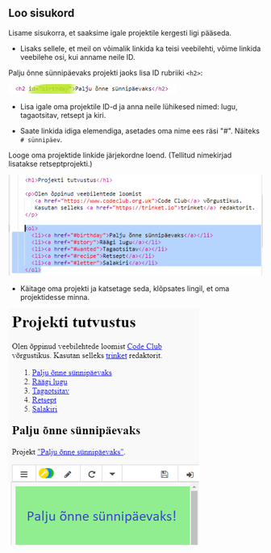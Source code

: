 ## Loo sisukord

Lisame sisukorra, et saaksime igale projektile kergesti ligi pääseda.

+ Lisaks sellele, et meil on võimalik linkida ka teisi veebilehti, võime linkida veebilehe osi, kui anname neile ID. 

Palju õnne sünnipäevaks projekti jaoks lisa ID rubriiki `<h2>`:

![kuvatõmmis](images/showcase-id.png)

+ Lisa igale oma projektile ID-d ja anna neile lühikesed nimed: lugu, tagaotsitav, retsept ja kiri.

+ Saate linkida idiga elemendiga, asetades oma nime ees räsi "#". Näiteks `# sünnipäev`.

Looge oma projektide linkide järjekordne loend. (Tellitud nimekirjad lisatakse retseptprojekti.)

![ekraanipilt](images/showcase-list.png)

+ Käitage oma projekti ja katsetage seda, klõpsates lingil, et oma projektidesse minna. 

![ekraanipilt](images/showcase-list-output.png)